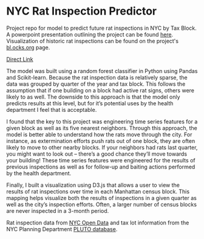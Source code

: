 # NYC Rat Inspection Predictor

Project repo for model to predict future rat inspections in NYC by Tax Block. A powerpoint presentation outlining the project can be found [here](https://github.com/bgentry91/NYC_Rat_Inspection_Predictor/blob/master/NYC_Rat_Inspection_Presentation.pdf). Visualization of historic rat inspections can be found on the project's [bl.ocks.org](https://bl.ocks.org/bgentry91/783ac5c3cc4fae6c952806d2465a8989) page.

[Direct Link](https://bl.ocks.org/bgentry91/raw/783ac5c3cc4fae6c952806d2465a8989/)


The model was built using a random forest classifier in Python using Pandas and Scikit-learn. Because the rat inspection data is relatively sparse, the data was grouped by quarter of the year and tax block. This follows the assumption that if one building on a block had active rat signs, others were likely to as well. The downside to this approach is that the model only predicts results at this level, but for it’s potential uses by the health department I feel that is acceptable. 

I found that the key to this project was engineering time series features for a given block as well as its five nearest neighbors. Through this approach, the model is better able to understand how the rats move through the city. For instance, as extermination efforts push rats out of one block, they are often likely to move to other nearby blocks. If your neighbors had rats last quarter, you might want to look out – there’s a good chance they’ll move towards your building! These time series features were engineered for the results of previous inspections as well as for follow-up and baiting actions performed by the health department.

Finally, I built a visualization using D3.js that allows a user to view the results of rat inspections over time in each Manhattan census block. This mapping helps visualize both the results of inspections in a given quarter as well as the city’s inspection efforts. Often, a larger number of census blocks are never inspected in a 3-month period.

Rat inspection data from [NYC Open Data](https://data.cityofnewyork.us/Health/Rodent-Inspection/p937-wjvj) and tax lot information from the NYC Planning Department [PLUTO database](http://www1.nyc.gov/site/planning/data-maps/open-data.page#pluto).
